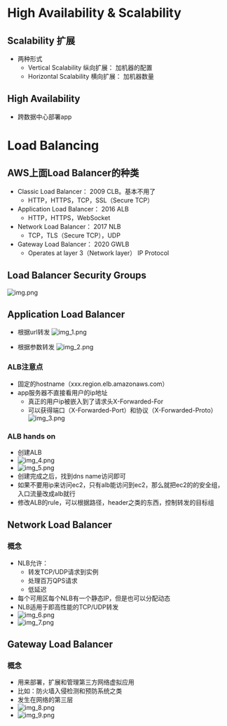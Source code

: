 # High Availability & Scalability
## Scalability 扩展
- 两种形式
  - Vertical Scalability 纵向扩展： 加机器的配置
  - Horizontal Scalability 横向扩展： 加机器数量

## High Availability
- 跨数据中心部署app

# Load Balancing
## AWS上面Load Balancer的种类
- Classic Load Balancer： 2009 CLB。基本不用了
  - HTTP，HTTPS，TCP，SSL（Secure TCP）
- Application Load Balancer： 2016 ALB
  - HTTP，HTTPS，WebSocket
- Network Load Balancer： 2017 NLB
  - TCP，TLS（Secure TCP），UDP
- Gateway Load Balancer： 2020 GWLB
  - Operates at layer 3（Network layer） IP Protocol

## Load Balancer Security Groups
![img.png](img.png)

## Application Load Balancer
- 根据url转发
![img_1.png](img_1.png)

- 根据参数转发
![img_2.png](img_2.png)

### ALB注意点
- 固定的hostname（xxx.region.elb.amazonaws.com）
- app服务器不直接看用户的ip地址
  - 真正的用户ip被嵌入到了请求头X-Forwarded-For
  - 可以获得端口（X-Forwarded-Port）和协议（X-Forwarded-Proto）
![img_3.png](img_3.png)

### ALB hands on
- 创建ALB
- ![img_4.png](img_4.png)
- ![img_5.png](img_5.png)
- 创建完成之后，找到dns name访问即可
- 如果不要用ip来访问ec2，只有alb能访问到ec2，那么就把ec2的的安全组，入口流量改成alb就行
- 修改ALB的rule，可以根据路径，header之类的东西，控制转发的目标组

## Network Load Balancer
### 概念
- NLB允许：
  - 转发TCP/UDP请求到实例
  - 处理百万QPS请求
  - 低延迟
- 每个可用区每个NLB有一个静态IP，但是也可以分配动态
- NLB适用于即高性能的TCP/UDP转发
- ![img_6.png](img_6.png)
- ![img_7.png](img_7.png)


## Gateway Load Balancer
### 概念
- 用来部署，扩展和管理第三方网络虚拟应用
- 比如：防火墙入侵检测和预防系统之类
- 发生在网络的第三层
- ![img_8.png](img_8.png)
- ![img_9.png](img_9.png)



